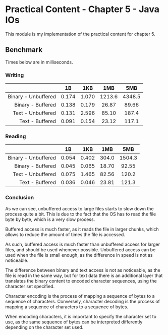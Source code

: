 # Practical Content - Chapter 5 - Java IOs

This module is my implementation of the practical content for chapter 5.

## Benchmark

Times below are in milliseconds.

### Writing

|                     |  1B   |  1KB  |  1MB   |  5MB   |
|--------------------:|:-----:|:-----:|:------:|:------:|
| Binary - Unbuffered | 0.174 | 1.070 | 1213.6 | 4348.5 |
|   Binary - Buffered | 0.138 | 0.179 | 26.87  | 89.66  |
|   Text - Unbuffered | 0.131 | 2.596 | 85.10  | 187.4  |
|     Text - Buffered | 0.091 | 0.154 | 23.12  | 117.1  |

### Reading

|                     |  1B   |  1KB  |  1MB  |  5MB   |
|--------------------:|:-----:|:-----:|:-----:|:------:|
| Binary - Unbuffered | 0.054 | 0.402 | 304.0 | 1504.3 |
|   Binary - Buffered | 0.045 | 0.065 | 18.70 | 92.55  |
|   Text - Unbuffered | 0.075 | 1.465 | 82.56 | 120.2  |
|     Text - Buffered | 0.036 | 0.046 | 23.81 | 121.3  |

### Conclusion

As we can see, unbuffered access to large files starts to slow down the process quite a bit.
This is due to the fact that the OS has to read the file byte by byte, which is a very slow process. 

Buffered access is much faster, as it reads the file in larger chunks, which allows to reduce the amount of times 
the file is accessed.

As such, buffered access is much faster than unbuffered access for larger files, and should be used
whenever possible. Unbuffered access can be used when the file is small enough, as the difference
in speed is not as noticeable.

The difference between binary and text access is not as noticeable, as the file is read in the same way, 
but for text data there is an additional layer that translates the binary content to encoded character sequences, 
using the character set specified.

Character encoding is the process of mapping a sequence of bytes to a sequence of characters. 
Conversely, character decoding is the process of mapping a sequence of characters to a sequence of bytes.

When encoding characters, it is important to specify the character set to use, as the same sequence of bytes
can be interpreted differently depending on the character set used.
